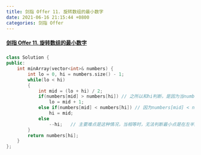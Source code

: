 ```yaml
---
title: 剑指 Offer 11. 旋转数组的最小数字
date: 2021-06-16 21:15:44 +0800
categories: 剑指 Offer
---
```

#### [剑指 Offer 11. 旋转数组的最小数字](https://leetcode-cn.com/problems/xuan-zhuan-shu-zu-de-zui-xiao-shu-zi-lcof/)

##### 
```c++
class Solution {
public:
    int minArray(vector<int>& numbers) {
        int lo = 0, hi = numbers.size() - 1;
        while(lo < hi)
        {
            int mid = (lo + hi) / 2;
            if(numbers[mid] > numbers[hi]) // 之所以和hi判断，是因为当numbers[mid] > numbers[lo] 时候，具有多种情况，而和hi判断只有一种。
                lo = mid + 1;
            else if(numbers[mid] < numbers[hi]) // 因为numbers[mid] < numbers[hi] 所以mid这个位置可能会最小，所以hi=mid
                hi = mid;
            else
                --hi;   // 主要难点是这种情况，当相等时，无法判断最小点是在左半边还是右半边。此时--hi，当旋转点<hi时，易得--hi后旋转点依旧存在，当旋转点==hi时，因为中点值=旋转点值，因此即便删除了，和旋转点相等的值依旧流了下来，以后用得到。   ps: 碰到这种情况也可以直接遍历了
        }
        return numbers[hi];
    }
};
```
